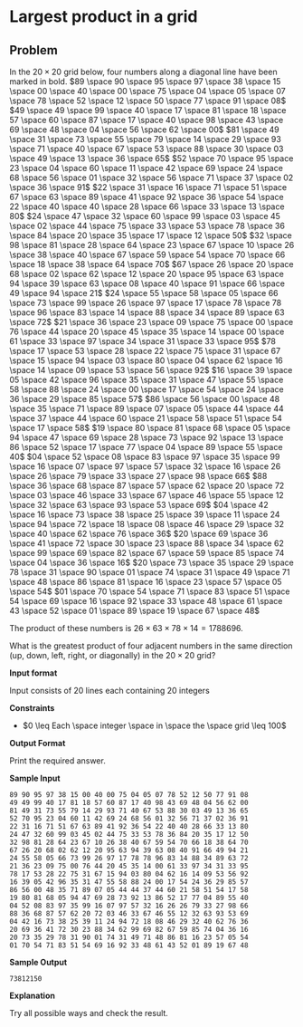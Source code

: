 # Largest product in a grid

## Problem

In the $20 \times 20$ grid below, four numbers along a diagonal line have been marked in bold.
$89 \space 90 \space 95 \space 97 \space 38 \space 15 \space 00 \space 40 \space 00 \space 75 \space 04 \space 05 \space 07 \space 78 \space 52 \space 12 \space 50 \space 77 \space 91 \space 08$
$49 \space 49 \space 99 \space 40 \space 17 \space 81 \space 18 \space 57 \space 60 \space 87 \space 17 \space 40 \space 98 \space 43 \space 69 \space 48 \space 04 \space 56 \space 62 \space 00$
$81 \space 49 \space 31 \space 73 \space 55 \space 79 \space 14 \space 29 \space 93 \space 71 \space 40 \space 67 \space 53 \space 88 \space 30 \space 03 \space 49 \space 13 \space 36 \space 65$
$52 \space 70 \space 95 \space 23 \space 04 \space 60 \space 11 \space 42 \space 69 \space 24 \space 68 \space 56 \space 01 \space 32 \space 56 \space 71 \space 37 \space 02 \space 36 \space 91$
$22 \space 31 \space 16 \space 71 \space 51 \space 67 \space 63 \space 89 \space 41 \space 92 \space 36 \space 54 \space 22 \space 40 \space 40 \space 28 \space 66 \space 33 \space 13 \space 80$
$24 \space 47 \space 32 \space 60 \space 99 \space 03 \space 45 \space 02 \space 44 \space 75 \space 33 \space 53 \space 78 \space 36 \space 84 \space 20 \space 35 \space 17 \space 12 \space 50$
$32 \space 98 \space 81 \space 28 \space 64 \space 23 \space 67 \space 10 \space 26 \space 38 \space 40 \space 67 \space 59 \space 54 \space 70 \space 66 \space 18 \space 38 \space 64 \space 70$
$67 \space 26 \space 20 \space 68 \space 02 \space 62 \space 12 \space 20 \space 95 \space 63 \space 94 \space 39 \space 63 \space 08 \space 40 \space 91 \space 66 \space 49 \space 94 \space 21$
$24 \space 55 \space 58 \space 05 \space 66 \space 73 \space 99 \space 26 \space 97 \space 17 \space 78 \space 78 \space 96 \space 83 \space 14 \space 88 \space 34 \space 89 \space 63 \space 72$
$21 \space 36 \space 23 \space 09 \space 75 \space 00 \space 76 \space 44 \space 20 \space 45 \space 35 \space 14 \space 00 \space 61 \space 33 \space 97 \space 34 \space 31 \space 33 \space 95$
$78 \space 17 \space 53 \space 28 \space 22 \space 75 \space 31 \space 67 \space 15 \space 94 \space 03 \space 80 \space 04 \space 62 \space 16 \space 14 \space 09 \space 53 \space 56 \space 92$
$16 \space 39 \space 05 \space 42 \space 96 \space 35 \space 31 \space 47 \space 55 \space 58 \space 88 \space 24 \space 00 \space 17 \space 54 \space 24 \space 36 \space 29 \space 85 \space 57$
$86 \space 56 \space 00 \space 48 \space 35 \space 71 \space 89 \space 07 \space 05 \space 44 \space 44 \space 37 \space 44 \space 60 \space 21 \space 58 \space 51 \space 54 \space 17 \space 58$
$19 \space 80 \space 81 \space 68 \space 05 \space 94 \space 47 \space 69 \space 28 \space 73 \space 92 \space 13 \space 86 \space 52 \space 17 \space 77 \space 04 \space 89 \space 55 \space 40$
$04 \space 52 \space 08 \space 83 \space 97 \space 35 \space 99 \space 16 \space 07 \space 97 \space 57 \space 32 \space 16 \space 26 \space 26 \space 79 \space 33 \space 27 \space 98 \space 66$
$88 \space 36 \space 68 \space 87 \space 57 \space 62 \space 20 \space 72 \space 03 \space 46 \space 33 \space 67 \space 46 \space 55 \space 12 \space 32 \space 63 \space 93 \space 53 \space 69$
$04 \space 42 \space 16 \space 73 \space 38 \space 25 \space 39 \space 11 \space 24 \space 94 \space 72 \space 18 \space 08 \space 46 \space 29 \space 32 \space 40 \space 62 \space 76 \space 36$
$20 \space 69 \space 36 \space 41 \space 72 \space 30 \space 23 \space 88 \space 34 \space 62 \space 99 \space 69 \space 82 \space 67 \space 59 \space 85 \space 74 \space 04 \space 36 \space 16$
$20 \space 73 \space 35 \space 29 \space 78 \space 31 \space 90 \space 01 \space 74 \space 31 \space 49 \space 71 \space 48 \space 86 \space 81 \space 16 \space 23 \space 57 \space 05 \space 54$
$01 \space 70 \space 54 \space 71 \space 83 \space 51 \space 54 \space 69 \space 16 \space 92 \space 33 \space 48 \space 61 \space 43 \space 52 \space 01 \space 89 \space 19 \space 67 \space 48$

The product of these numbers is $26 \times 63 \times 78 \times 14 = 1788696$.

What is the greatest product of four adjacent numbers in the same direction (up, down, left, right, or diagonally) in the $20 \times 20$ grid?

**Input format**

Input consists of $20$ lines each containing $20$ integers

**Constraints**

- $0 \leq Each \space integer \space in \space the \space grid \leq 100$

**Output Format**

Print the required answer.

**Sample Input**
```
89 90 95 97 38 15 00 40 00 75 04 05 07 78 52 12 50 77 91 08
49 49 99 40 17 81 18 57 60 87 17 40 98 43 69 48 04 56 62 00
81 49 31 73 55 79 14 29 93 71 40 67 53 88 30 03 49 13 36 65
52 70 95 23 04 60 11 42 69 24 68 56 01 32 56 71 37 02 36 91
22 31 16 71 51 67 63 89 41 92 36 54 22 40 40 28 66 33 13 80
24 47 32 60 99 03 45 02 44 75 33 53 78 36 84 20 35 17 12 50
32 98 81 28 64 23 67 10 26 38 40 67 59 54 70 66 18 38 64 70
67 26 20 68 02 62 12 20 95 63 94 39 63 08 40 91 66 49 94 21
24 55 58 05 66 73 99 26 97 17 78 78 96 83 14 88 34 89 63 72
21 36 23 09 75 00 76 44 20 45 35 14 00 61 33 97 34 31 33 95
78 17 53 28 22 75 31 67 15 94 03 80 04 62 16 14 09 53 56 92
16 39 05 42 96 35 31 47 55 58 88 24 00 17 54 24 36 29 85 57
86 56 00 48 35 71 89 07 05 44 44 37 44 60 21 58 51 54 17 58
19 80 81 68 05 94 47 69 28 73 92 13 86 52 17 77 04 89 55 40
04 52 08 83 97 35 99 16 07 97 57 32 16 26 26 79 33 27 98 66
88 36 68 87 57 62 20 72 03 46 33 67 46 55 12 32 63 93 53 69
04 42 16 73 38 25 39 11 24 94 72 18 08 46 29 32 40 62 76 36
20 69 36 41 72 30 23 88 34 62 99 69 82 67 59 85 74 04 36 16
20 73 35 29 78 31 90 01 74 31 49 71 48 86 81 16 23 57 05 54
01 70 54 71 83 51 54 69 16 92 33 48 61 43 52 01 89 19 67 48
```

**Sample Output**
```
73812150
```

**Explanation**

Try all possible ways and check the result.